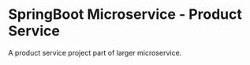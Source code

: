 # SpringBoot Microservice - Product Service
 A product service project part of larger microservice.
